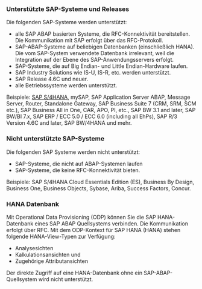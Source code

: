 
### Unterstützte SAP-Systeme und Releases

Die folgenden SAP-Systeme werden unterstützt:
- alle SAP ABAP basierten Systeme, die RFC-Konnektivität bereitstellen.
Die Kommunikation mit SAP erfolgt über das RFC-Protokoll. 
- SAP-ABAP-Systeme auf beliebigen Datenbanken (einschließlich HANA).
Die vom SAP-System verwendete Datenbank irrelevant, weil die Integration auf der Ebene des SAP-Anwendungsservers erfolgt.
- SAP-Systeme, die auf Big Endian- und Little Endian-Hardware laufen.
- SAP Industry Solutions wie IS-U, IS-R, etc. werden unterstützt.
- SAP Release 4.6C und neuer.
- alle Betriebssysteme werden unterstützt.

Beispiele:
[SAP S/4HANA](https://kb.theobald-software.com/sap/supported-sap-and-hana-versions-by-theobald-software-products), mySAP, SAP Application Server ABAP, Message Server, Router, Standalone Gateway, SAP Business Suite 7 (CRM, SRM, SCM etc.), SAP Business All in One, CAR, APO, PI, etc., SAP BW 3.1 and later, SAP BW/BI 7.x, SAP ERP / ECC 5.0 / ECC 6.0 (including all EhPs), SAP R/3 Version 4.6C and later, SAP BW/4HANA und mehr.
 
### Nicht unterstützte SAP-Systeme
Die folgenden SAP Systeme werden nicht unterstützt:
- SAP-Systeme, die nicht auf ABAP-Systemen laufen 
- SAP-Systeme, die keine RFC-Konnektivität bieten.
 
Beispiele:
SAP S/4HANA Cloud Essentials Edition (ES), Business By Design, Business One, Business Objects, Sybase, Ariba, Success Factors, Concur.

### HANA Datenbank
Mit Operational Data Provisioning (ODP) können Sie die SAP HANA-Datenbank eines SAP ABAP Quellsystems verbinden. 
Die Kommunikation erfolgt über RFC. 
Mit dem ODP-Kontext für SAP HANA (HANA) stehen folgende HANA-View-Typen zur Verfügung:
- Analysesichten
- Kalkulationsansichten und
- Zugehörige Attributansichten

Der direkte Zugriff auf eine HANA-Datenbank ohne ein SAP-ABAP-Quellsystem wird nicht unterstützt.


